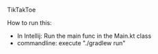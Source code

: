 TikTakToe

How to run this:
    
- In Intellij: Run the main func in the Main.kt class
- commandline: execute "./gradlew run"
